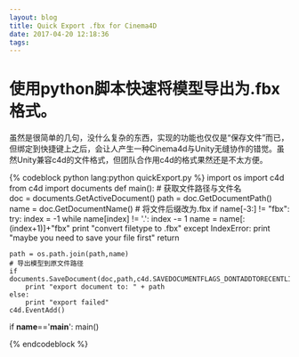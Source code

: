 ```yaml
---
layout: blog
title: Quick Export .fbx for Cinema4D
date: 2017-04-20 12:18:36
tags:
---
```

# 使用python脚本快速将模型导出为.fbx格式。

虽然是很简单的几句，没什么复杂的东西，实现的功能也仅仅是“保存文件”而已，但绑定到快捷键上之后，会让人产生一种Cinema4d与Unity无缝协作的错觉。虽然Unity兼容c4d的文件格式，但团队合作用c4d的格式果然还是不太方便。

{% codeblock python lang:python quickExport.py %}
import os
import c4d
from c4d import documents
def main():
    # 获取文件路径与文件名    
    doc = documents.GetActiveDocument()
    path = doc.GetDocumentPath()
    name = doc.GetDocumentName()
    # 将文件后缀改为.fbx
    if name[-3:] != "fbx":
        try:
            index = -1
            while name[index] != '.':
                index -= 1 
            name = name[:(index+1)]+"fbx"
            print "convert filetype to .fbx"
        except IndexError:
            print "maybe you need to save your file first"
            return
    
    path = os.path.join(path,name)
    # 导出模型到原文件路径
    if documents.SaveDocument(doc,path,c4d.SAVEDOCUMENTFLAGS_DONTADDTORECENTLIST,1026370):
        print "export document to: " + path
    else:
        print "export failed"
    c4d.EventAdd()    
if __name__=='__main__':
    main()
    
{% endcodeblock %}